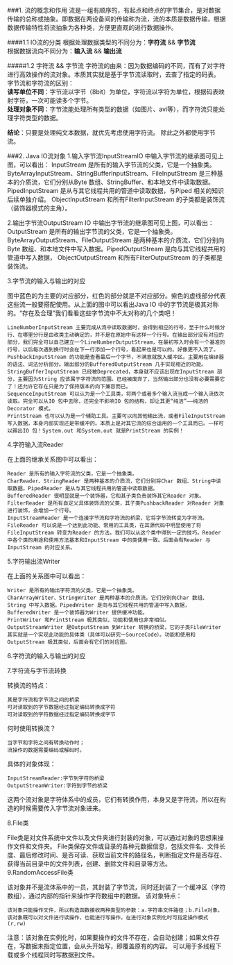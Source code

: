 
###1. 流的概念和作用
流是一组有顺序的，有起点和终点的字节集合，是对数据传输的总称或抽象。即数据在两设备间的传输称为流，流的本质是数据传输，根据数据传输特性将流抽象为各种类，方便更直观的进行数据操作。 

####1.1 IO流的分类
根据处理数据类型的不同分为：**字符流** && **字节流**  
根据数据流向不同分为：**输入流** && **输出流**

#####1.2 字符流 && 字节流
字符流的由来：因为数据编码的不同，而有了对字符进行高效操作的流对象。本质其实就是基于字节流读取时，去查了指定的码表。 字节流和字符流的区别：  
**读写单位不同**：字节流以字节（8bit）为单位，字符流以字符为单位，根据码表映射字符，一次可能读多个字节。  
**处理对象不同**：字节流能处理所有类型的数据（如图片、avi等），而字符流只能处理字符类型的数据。

**结论**：只要是处理纯文本数据，就优先考虑使用字符流。 除此之外都使用字节流。

###2. Java IO流对象
1.输入字节流InputStreamIO 中输入字节流的继承图可见上图，可以看出：
InputStream 是所有的输入字节流的父类，它是一个抽象类。
ByteArrayInputStream、StringBufferInputStream、FileInputStream 是三种基本的介质流，它们分别从Byte 数组、StringBuffer、和本地文件中读取数据。PipedInputStream 是从与其它线程共用的管道中读取数据，与Piped 相关的知识后续单独介绍。
ObjectInputStream 和所有FilterInputStream 的子类都是装饰流（装饰器模式的主角）。

 
2.输出字节流OutputStream
IO 中输出字节流的继承图可见上图，可以看出：
OutputStream 是所有的输出字节流的父类，它是一个抽象类。
ByteArrayOutputStream、FileOutputStream 是两种基本的介质流，它们分别向Byte 数组、和本地文件中写入数据。PipedOutputStream 是向与其它线程共用的管道中写入数据，
ObjectOutputStream 和所有FilterOutputStream 的子类都是装饰流。

3.字节流的输入与输出的对应

 

图中蓝色的为主要的对应部分，红色的部分就是不对应部分。紫色的虚线部分代表这些流一般要搭配使用。从上面的图中可以看出Java IO 中的字节流是极其对称的。“存在及合理”我们看看这些字节流中不太对称的几个类吧！

    LineNumberInputStream 主要完成从流中读取数据时，会得到相应的行号，至于什么时候分行、在哪里分行是由改类主动确定的，并不是在原始中有这样一个行号。在输出部分没有对应的部分，我们完全可以自己建立一个LineNumberOutputStream，在最初写入时会有一个基准的行号，以后每次遇到换行时会在下一行添加一个行号，看起来也是可以的。好像更不入流了。
    PushbackInputStream 的功能是查看最后一个字节，不满意就放入缓冲区。主要用在编译器的语法、词法分析部分。输出部分的BufferedOutputStream 几乎实现相近的功能。
    StringBufferInputStream 已经被Deprecated，本身就不应该出现在InputStream 部分，主要因为String 应该属于字符流的范围。已经被废弃了，当然输出部分也没有必要需要它了！还允许它存在只是为了保持版本的向下兼容而已。
    SequenceInputStream 可以认为是一个工具类，将两个或者多个输入流当成一个输入流依次读取。完全可以从IO 包中去除，还完全不影响IO 包的结构，却让其更“纯洁”――纯洁的Decorator 模式。
    PrintStream 也可以认为是一个辅助工具。主要可以向其他输出流，或者FileInputStream 写入数据，本身内部实现还是带缓冲的。本质上是对其它流的综合运用的一个工具而已。一样可以踢出IO 包！System.out 和System.out 就是PrintStream 的实例！

 
4.字符输入流Reader

在上面的继承关系图中可以看出：

    Reader 是所有的输入字符流的父类，它是一个抽象类。
    CharReader、StringReader 是两种基本的介质流，它们分别将Char 数组、String中读取数据。PipedReader 是从与其它线程共用的管道中读取数据。
    BufferedReader 很明显就是一个装饰器，它和其子类负责装饰其它Reader 对象。
    FilterReader 是所有自定义具体装饰流的父类，其子类PushbackReader 对Reader 对象进行装饰，会增加一个行号。
    InputStreamReader 是一个连接字节流和字符流的桥梁，它将字节流转变为字符流。FileReader 可以说是一个达到此功能、常用的工具类，在其源代码中明显使用了将FileInputStream 转变为Reader 的方法。我们可以从这个类中得到一定的技巧。Reader 中各个类的用途和使用方法基本和InputStream 中的类使用一致。后面会有Reader 与InputStream 的对应关系。

 
5.字符输出流Writer

在上面的关系图中可以看出：

    Writer 是所有的输出字符流的父类，它是一个抽象类。
    CharArrayWriter、StringWriter 是两种基本的介质流，它们分别向Char 数组、String 中写入数据。PipedWriter 是向与其它线程共用的管道中写入数据，
    BufferedWriter 是一个装饰器为Writer 提供缓冲功能。
    PrintWriter 和PrintStream 极其类似，功能和使用也非常相似。
    OutputStreamWriter 是OutputStream 到Writer 转换的桥梁，它的子类FileWriter 其实就是一个实现此功能的具体类（具体可以研究一SourceCode）。功能和使用和OutputStream 极其类似，后面会有它们的对应图。

 
6.字符流的输入与输出的对应

 
7.字符流与字节流转换

转换流的特点：

    其是字符流和字节流之间的桥梁
    可对读取到的字节数据经过指定编码转换成字符
    可对读取到的字符数据经过指定编码转换成字节

何时使用转换流？

    当字节和字符之间有转换动作时；
    流操作的数据需要编码或解码时。

具体的对象体现：

    InputStreamReader:字节到字符的桥梁
    OutputStreamWriter:字符到字节的桥梁

这两个流对象是字符体系中的成员，它们有转换作用，本身又是字符流，所以在构造的时候需要传入字节流对象进来。
 
8.File类

File类是对文件系统中文件以及文件夹进行封装的对象，可以通过对象的思想来操作文件和文件夹。 File类保存文件或目录的各种元数据信息，包括文件名、文件长度、最后修改时间、是否可读、获取当前文件的路径名，判断指定文件是否存在、获得当前目录中的文件列表，创建、删除文件和目录等方法。  
9.RandomAccessFile类

该对象并不是流体系中的一员，其封装了字节流，同时还封装了一个缓冲区（字符数组），通过内部的指针来操作字符数组中的数据。 该对象特点：

    该对象只能操作文件，所以构造函数接收两种类型的参数：a.字符串文件路径；b.File对象。
    该对象既可以对文件进行读操作，也能进行写操作，在进行对象实例化时可指定操作模式(r,rw)

注意：该对象在实例化时，如果要操作的文件不存在，会自动创建；如果文件存在，写数据未指定位置，会从头开始写，即覆盖原有的内容。 可以用于多线程下载或多个线程同时写数据到文件。